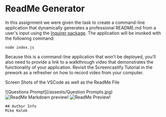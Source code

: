 
  # ReadMe Generator

In this assignment we were given the task to create a command-line application that dynamically generates a professional README.md from a user's input using the [Inquirer package](https://www.npmjs.com/package/inquirer). The application will be invoked with the following command:

```
node index.js
```

Because this is a command-line application that won’t be deployed, you’ll also need to provide a link to a walkthrough video that demonstrates the functionality of your application. Revisit the Screencastify Tutorial in the prework as a refresher on how to record video from your computer.

Screen Shots of the VSCode as well as the ReadMe File

![Questions Prompt](/assests/Question Prompts.jpg)
![ReadMe Markdown preview!](/assets/images/philly-magic-gardens.jpg "Philadelphia's Magic Gardens")
![ReadMe Preview!](/assets/images/philly-magic-gardens.jpg "Philadelphia's Magic Gardens")


```
## Author Info
Mike Kolek

